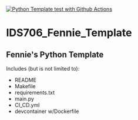 [![Python Template test with Github Actions](https://github.com/nogibjj/IDS706_Fennie_Template/actions/workflows/CI_CD.yml/badge.svg)](https://github.com/nogibjj/IDS706_Fennie_Template/actions/workflows/CI_CD.yml)



# IDS706_Fennie_Template
## Fennie's Python Template
Includes (but is not limited to):
- README
- Makefile
- requirements.txt
- main.py
- CI_CD.yml
- devcontainer w/Dockerfile
